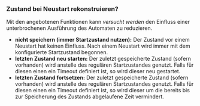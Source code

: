 ﻿### Zustand bei Neustart rekonstruieren?

Mit den angebotenen Funktionen kann *versucht werden* den Einfluss einer unterbrochenen Ausführung des Automaten zu reduzieren. 

* **nicht speichern (immer Startzustand nutzen):** Der Zustand vor einem Neustart hat keinen Einfluss. Nach einem Neustart wird immer mit dem konfigurierte Startzustand begonnen.
* **letzten Zustand neu starten:**                 Der zuletzt gespeicherte Zustand (sofern vorhanden) wird anstelle des regulären Startzustandes genutzt. Falls für diesen einen ein Timeout definiert ist, so wird dieser neu gestartet.
* **letzten Zustand fortsetzen:**                  Der zuletzt gespeicherte Zustand (sofern vorhanden) wird anstelle des regulären Startzustandes genutzt. Falls für diesen einen ein Timeout definiert ist, so wird dieser um die bereits bis zur Speicherung des Zustands abgelaufene Zeit vermindert.
